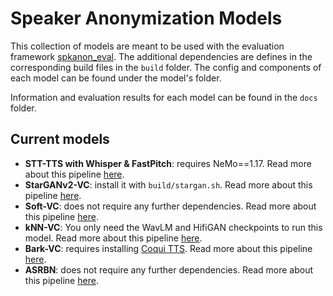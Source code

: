 # Speaker Anonymization Models

This collection of models are meant to be used with the evaluation framework [spkanon_eval](https://github.com/carlosfranzreb/spkanon_eval). The additional dependencies are defines in the corresponding build files in the `build` folder. The config and components of each model can be found under the model's folder.

Information and evaluation results for each model can be found in the `docs` folder.

## Current models

- **STT-TTS with Whisper & FastPitch**: requires NeMo==1.17. Read more about this pipeline [here](docs/whisper_fastpitch.md).
- **StarGANv2-VC**: install it with `build/stargan.sh`. Read more about this pipeline [here](docs/whisper_fastpitch.md).
- **Soft-VC**: does not require any further dependencies. Read more about this pipeline [here](docs/whisper_fastpitch.md).
- **kNN-VC**: You only need the WavLM and HifiGAN checkpoints to run this model. Read more about this pipeline [here](docs/knnvc.md).
- **Bark-VC**: requires installing [Coqui TTS](https://docs.coqui.ai/en/latest/installation.html). Read more about this pipeline [here](docs/barkvc.md).
- **ASRBN**: does not require any further dependencies. Read more about this pipeline [here](docs/asrbn.md).
